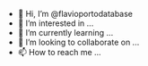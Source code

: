 - 👋 Hi, I’m @flavioportodatabase
- 👀 I’m interested in ...
- 🌱 I’m currently learning ...
- 💞️ I’m looking to collaborate on ...
- 📫 How to reach me ...

<!---
flavioportodatabase/flavioportodatabase is a ✨ special ✨ repository because its `README.md` (this file) appears on your GitHub profile.
You can click the Preview link to take a look at your changes.
--->
